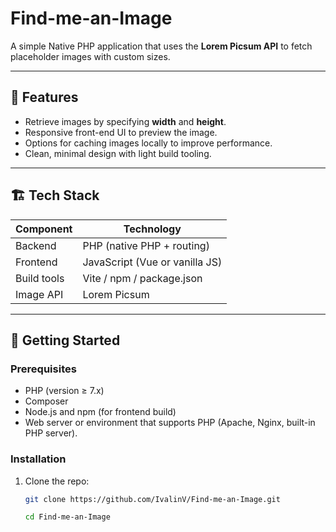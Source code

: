 # Find-me-an-Image

A simple Native PHP application that uses the **Lorem Picsum API** to fetch placeholder images with custom sizes.

---

## 🚀 Features

- Retrieve images by specifying **width** and **height**.
- Responsive front-end UI to preview the image.
- Options for caching images locally to improve performance.
- Clean, minimal design with light build tooling.

---

## 🏗 Tech Stack

| Component | Technology |
|---|---|
| Backend | PHP (native PHP + routing) |
| Frontend | JavaScript (Vue or vanilla JS) |
| Build tools | Vite / npm / package.json |
| Image API | Lorem Picsum |

---

## 🔧 Getting Started

### Prerequisites

- PHP (version ≥ 7.x)
- Composer
- Node.js and npm (for frontend build)
- Web server or environment that supports PHP (Apache, Nginx, built-in PHP server).

### Installation

1. Clone the repo:
   ```bash
   git clone https://github.com/IvalinV/Find-me-an-Image.git
   
   cd Find-me-an-Image
